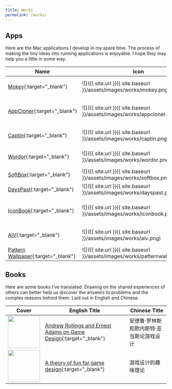 ```yaml
---
title: Works
permalink: /works/
---
```


## Apps

Here are the Mac applications I develop in my spare time. The process of making the tiny ideas into running applications is enjoyable. I hope they may help you a little in some way.

Name | Icon | Description | Platform
--- | --- | --- | ---
[Mokey](http://mokey.mystrikingly.com/){:target="_blank"} | ![]({{ site.url }}{{ site.baseurl }}/assets/images/works/mokey.png) | Visualize Mac shortcuts. | Mac
[AppCloner](https://github.com/cool8jay/public/blob/master/appcloner/AppCloner.zip){:target="_blank"} | ![]({{ site.url }}{{ site.baseurl }}/assets/images/works/appcloner.png) | Run multiple instances of Mac app. | Mac
[Captin](https://github.com/cool8jay/public/blob/master/captin/Captin.zip){:target="_blank"} | ![]({{ site.url }}{{ site.baseurl }}/assets/images/works/captin.png) | Show Mac caps lock status. | Mac
[Wordor](https://apps.apple.com/cn/app/wordor/id1192997654?l=en-GB&mt=12){:target="_blank"} | ![]({{ site.url }}{{ site.baseurl }}/assets/images/works/wordor.png) | English word speller. | Mac
[SoftBox](https://apps.apple.com/cn/app/softbox/id1224960646?l=en-GB&mt=12){:target="_blank"} | ![]({{ site.url }}{{ site.baseurl }}/assets/images/works/softbox.png) | Use Mac as a soft box. | Mac
[DaysPast](https://apps.apple.com/cn/app/dayspast/id1230762386?l=en-GB&mt=12){:target="_blank"} | ![]({{ site.url }}{{ site.baseurl }}/assets/images/works/dayspast.png) | Days past notifier. | Mac
[IconBook](https://apps.apple.com/cn/app/iconbook-lite/id1624253520?l=en-GB&mt=12){:target="_blank"} | ![]({{ site.url }}{{ site.baseurl }}/assets/images/works/iconbook.png) | A stockbook for your Mac icons. | Mac
[AIV](https://apps.apple.com/cn/app/aiv/id1551340425?l=en-GB&mt=12){:target="_blank"} | ![]({{ site.url }}{{ site.baseurl }}/assets/images/works/aiv.png) | Animated Image Viewer. | Mac
[Pattern Wallpaper](https://apps.apple.com/cn/app/pattern-wallpaper-pro/id1618232946?l=en-GB&mt=12){:target="_blank"} | ![]({{ site.url }}{{ site.baseurl }}/assets/images/works/patternwallpaper.png) | Generate wallpaper. | iOS/Mac

## Books

Here are some books I've translated. Drawing on the shared experiences of others can better help us discover the answers to problems and the complex reasons behind them. Laid out in English and Chinese.

Cover  | English Title | Chinese Title
--- | --- | ---
<img src="{{ site.url }}{{ site.baseurl }}/assets/images/works/andrew_rollings_and_ernest_adams_on_game_design.jpg" width="100" alt=""> |[Andrew Rollings and Ernest Adams on Game Design](https://cool8jay.gitbook.io/andrew-rollings-and-ernest-adams-on-game-design){:target="_blank"} | 安德鲁·罗林斯和欧内斯特·亚当斯论游戏设计
<img src="{{ site.url }}{{ site.baseurl }}/assets/images/works/a_theory_of_fun_for_game_design.png" width="100" alt=""> | [A theory of fun for game design](https://cool8jay.gitbook.io/theory-of-fun-for-game-design){:target="_blank"} | 游戏设计的趣味理论